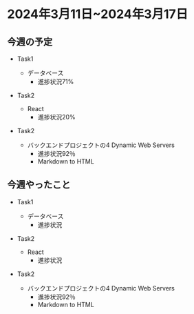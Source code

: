 # 2024年3月11日~2024年3月17日

## 今週の予定
- Task1
    - データベース
        - 進捗状況71%

- Task2 
    - React
        - 進捗状況20%

- Task2
    - バックエンドプロジェクトの4 Dynamic Web Servers
        - 進捗状況92％
        - Markdown to HTML 


## 今週やったこと
- Task1
    - データベース
        - 進捗状況

- Task2 
    - React
        - 進捗状況

- Task2
    - バックエンドプロジェクトの4 Dynamic Web Servers
        - 進捗状況92％
        - Markdown to HTML 



